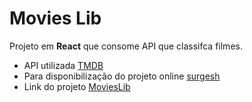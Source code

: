 # Movies Lib

Projeto em **React** que consome API que classifca filmes.

* API utilizada [TMDB](https://www.themoviedb.org/)
* Para disponibilização do projeto online [surgesh](https://surge.sh/)
* Link do projeto [MoviesLib](https://innocent-condition.surge.sh/)
